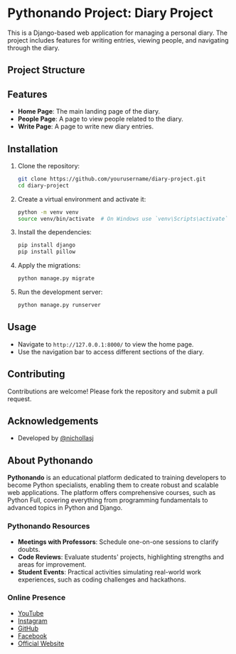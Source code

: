 # Pythonando Project: Diary Project

This is a Django-based web application for managing a personal diary. The project includes features for writing entries, viewing people, and navigating through the diary.

## Project Structure



## Features

- **Home Page**: The main landing page of the diary.
- **People Page**: A page to view people related to the diary.
- **Write Page**: A page to write new diary entries.

## Installation

1. Clone the repository:
    ```sh
    git clone https://github.com/yourusername/diary-project.git
    cd diary-project
    ```

2. Create a virtual environment and activate it:
    ```sh
    python -m venv venv
    source venv/bin/activate  # On Windows use `venv\Scripts\activate`
    ```

3. Install the dependencies:
    ```sh
    pip install django
    pip install pillow
    ```

4. Apply the migrations:
    ```sh
    python manage.py migrate
    ```

5. Run the development server:
    ```sh
    python manage.py runserver
    ```

## Usage

- Navigate to `http://127.0.0.1:8000/` to view the home page.
- Use the navigation bar to access different sections of the diary.

## Contributing

Contributions are welcome! Please fork the repository and submit a pull request.

## Acknowledgements

- Developed by [@nichollasj](https://github.com/josephcavalcante)

  

## About Pythonando

**Pythonando** is an educational platform dedicated to training developers to become Python specialists, enabling them to create robust and scalable web applications. The platform offers comprehensive courses, such as Python Full, covering everything from programming fundamentals to advanced topics in Python and Django.

### Pythonando Resources
- **Meetings with Professors**: Schedule one-on-one sessions to clarify doubts.
- **Code Reviews**: Evaluate students' projects, highlighting strengths and areas for improvement.
- **Student Events**: Practical activities simulating real-world work experiences, such as coding challenges and hackathons.

### Online Presence
- [YouTube](#)
- [Instagram](#)
- [GitHub](#)
- [Facebook](#)
- [Official Website](#)
